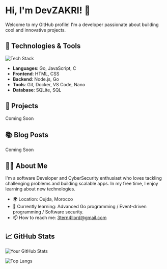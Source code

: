# Hi, I'm DevZAKRI! 👋

Welcome to my GitHub profile! I'm a developer passionate about building cool and innovative projects.

## 🔧 Technologies & Tools

![Tech Stack](https://img.shields.io/badge/Tech_Stack-Javascript-blue)

- **Languages**: Go, JavaScript, C
- **Frontend**: HTML, CSS
- **Backend**: Node.js, Go
- **Tools**: Git, Docker, VS Code, Nano
- **Database**: SQLite, SQL

## 🚀 Projects


Coming Soon
<!-- Here are some of the cool projects I’ve worked on: -->

<!-- - [**Project One**](https://github.com/yourusername/project-one) - Description of project one.
- [**Project Two**](https://github.com/yourusername/project-two) - Description of project two. -->
  
## 📚 Blog Posts

Coming Soon
<!-- I love sharing what I learn! Check out my blog posts:

- [How to Build a REST API with Go](https://medium.com/@yourusername/how-to-build-a-rest-api-with-go)
- [JavaScript Tips & Tricks](https://medium.com/@yourusername/javascript-tips-tricks) -->

## 🧑‍💻 About Me

I'm a software Developer and CyberSecurity enthusiast who loves tackling challenging problems and building scalable apps. In my free time, I enjoy learning about new technologies.

- 🌍 Location: Oujda, Morocco
- 🌱 Currently learning: Advanced Go programming / Event-driven programming / Software security. 
- 📫 How to reach me: [3tern4llord@gmail.com](mailto:3tern4llord@gmail.com)

## 📈 GitHub Stats

![Your GitHub Stats](https://github-readme-stats.vercel.app/api?username=devzakri&show_icons=true&hide_title=true)

![Top Langs](https://github-readme-stats.vercel.app/api/top-langs/?username=devzakri&layout=compact)
